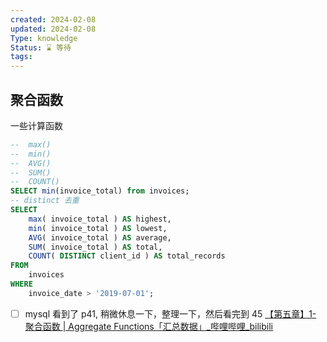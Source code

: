 ```yaml
---
created: 2024-02-08
updated: 2024-02-08
Type: knowledge
Status: ⌛️ 等待
tags:
---
```

## 聚合函数
一些计算函数
```sql
--  max()
--  min()
--  AVG()
--  SUM()
--  COUNT()
SELECT min(invoice_total) from invoices;
-- distinct 去重
SELECT
	max( invoice_total ) AS highest,
	min( invoice_total ) AS lowest,
	AVG( invoice_total ) AS average,
	SUM( invoice_total ) AS total,
	COUNT( DISTINCT client_id ) AS total_records 
FROM
	invoices 
WHERE
	invoice_date > '2019-07-01';
```

- [ ]  mysql 看到了 p41, 稍微休息一下，整理一下，然后看完到 45 [【第五章】1- 聚合函数 | Aggregate Functions「汇总数据」\_哔哩哔哩\_bilibili](https://www.bilibili.com/video/BV1UE41147KC?p=41&vd_source=eb319c6e317591be75da0554d1d79e3a)